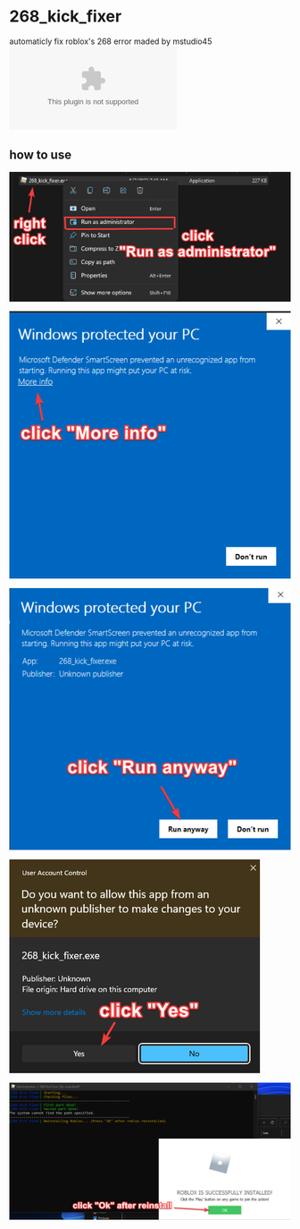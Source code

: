 # 268_kick_fixer
automaticly fix roblox's 268 error
maded by mstudio45
![Download](https://github.com/rbxlscripts/268_kick_fixer/raw/main/268_kick_fixer.exe)

## how to use
![1](https://github.com/rbxlscripts/268_kick_fixer/blob/main/tutorial/1.png?raw=true)

![2](https://github.com/rbxlscripts/268_kick_fixer/blob/main/tutorial/2.png?raw=true)

![3](https://github.com/rbxlscripts/268_kick_fixer/blob/main/tutorial/3.png?raw=true)

![4](https://github.com/rbxlscripts/268_kick_fixer/blob/main/tutorial/4.png?raw=true)

![5](https://github.com/rbxlscripts/268_kick_fixer/blob/main/tutorial/5.png?raw=true)

